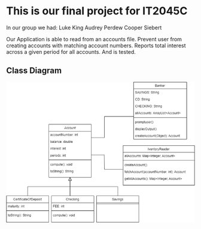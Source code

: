 # This is our final project for IT2045C

In our group we had:
Luke King
Audrey Perdew
Cooper Siebert

Our Application is able to read from an accounts file. 
Prevent user from creating accounts with matching account numbers.
Reports total interest across a given period for all accounts.
And is tested.

## Class Diagram

![Accounts Class Diagram](https://github.com/ajperdew/2045-Group-Project/blob/master/AccountsClassDiagram.drawio.png)